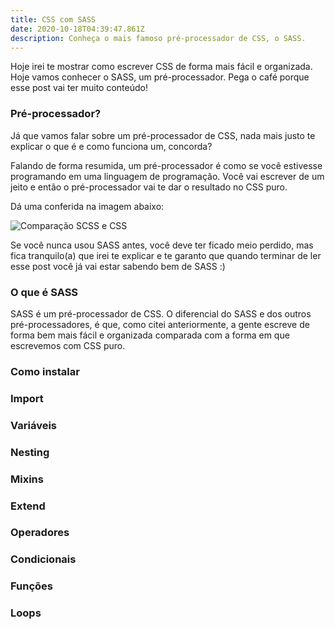 ```yaml
---
title: CSS com SASS
date: 2020-10-18T04:39:47.861Z
description: Conheça o mais famoso pré-processador de CSS, o SASS.
---
```

Hoje irei te mostrar como escrever CSS de forma mais fácil e organizada. Hoje vamos conhecer o SASS, um pré-processador. Pega o café porque esse post vai ter muito conteúdo!

### Pré-processador?

Já que vamos falar sobre um pré-processador de CSS, nada mais justo te explicar o que é e como funciona um, concorda?

Falando de forma resumida, um pré-processador é como se você estivesse programando em uma linguagem de programação. Você vai escrever de um jeito e então o pré-processador vai te dar o resultado no CSS puro.

Dá uma conferida na imagem abaixo: 

![Comparação SCSS e CSS](/img/carbon-1-.png)

Se você nunca usou SASS antes, você deve ter ficado meio perdido, mas fica tranquilo(a) que irei te explicar e te garanto que quando terminar de ler esse post você já vai estar sabendo bem de SASS :)

### O que é SASS

SASS é um pré-processador de CSS. O diferencial do SASS e dos outros pré-processadores, é que, como citei anteriormente, a gente escreve de forma bem mais fácil e organizada comparada com a forma em que escrevemos com CSS puro.

### Como instalar

### Import

### Variáveis

### Nesting

### Mixins

### Extend

### Operadores

### Condicionais

### Funções

### Loops
